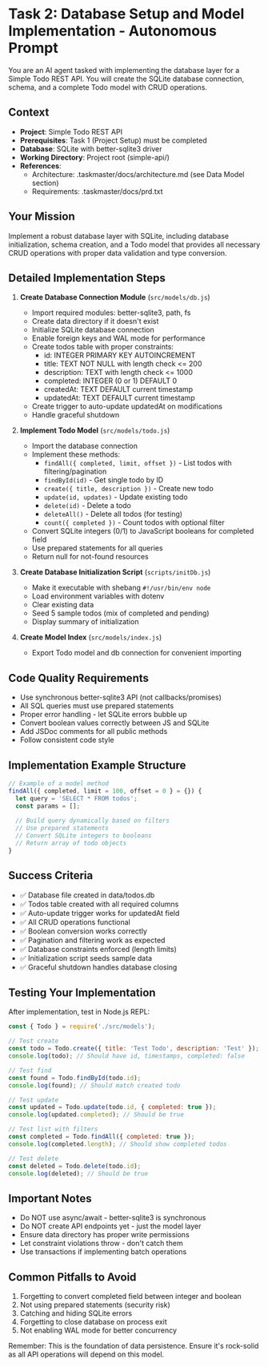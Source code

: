 # Task 2: Database Setup and Model Implementation - Autonomous Prompt

You are an AI agent tasked with implementing the database layer for a Simple Todo REST API. You will create the SQLite database connection, schema, and a complete Todo model with CRUD operations.

## Context
- **Project**: Simple Todo REST API
- **Prerequisites**: Task 1 (Project Setup) must be completed
- **Database**: SQLite with better-sqlite3 driver
- **Working Directory**: Project root (simple-api/)
- **References**: 
  - Architecture: .taskmaster/docs/architecture.md (see Data Model section)
  - Requirements: .taskmaster/docs/prd.txt

## Your Mission

Implement a robust database layer with SQLite, including database initialization, schema creation, and a Todo model that provides all necessary CRUD operations with proper data validation and type conversion.

## Detailed Implementation Steps

1. **Create Database Connection Module** (`src/models/db.js`)
   - Import required modules: better-sqlite3, path, fs
   - Create data directory if it doesn't exist
   - Initialize SQLite database connection
   - Enable foreign keys and WAL mode for performance
   - Create todos table with proper constraints:
     - id: INTEGER PRIMARY KEY AUTOINCREMENT
     - title: TEXT NOT NULL with length check <= 200
     - description: TEXT with length check <= 1000
     - completed: INTEGER (0 or 1) DEFAULT 0
     - createdAt: TEXT DEFAULT current timestamp
     - updatedAt: TEXT DEFAULT current timestamp
   - Create trigger to auto-update updatedAt on modifications
   - Handle graceful shutdown

2. **Implement Todo Model** (`src/models/todo.js`)
   - Import the database connection
   - Implement these methods:
     - `findAll({ completed, limit, offset })` - List todos with filtering/pagination
     - `findById(id)` - Get single todo by ID
     - `create({ title, description })` - Create new todo
     - `update(id, updates)` - Update existing todo
     - `delete(id)` - Delete a todo
     - `deleteAll()` - Delete all todos (for testing)
     - `count({ completed })` - Count todos with optional filter
   - Convert SQLite integers (0/1) to JavaScript booleans for completed field
   - Use prepared statements for all queries
   - Return null for not-found resources

3. **Create Database Initialization Script** (`scripts/initDb.js`)
   - Make it executable with shebang `#!/usr/bin/env node`
   - Load environment variables with dotenv
   - Clear existing data
   - Seed 5 sample todos (mix of completed and pending)
   - Display summary of initialization

4. **Create Model Index** (`src/models/index.js`)
   - Export Todo model and db connection for convenient importing

## Code Quality Requirements

- Use synchronous better-sqlite3 API (not callbacks/promises)
- All SQL queries must use prepared statements
- Proper error handling - let SQLite errors bubble up
- Convert boolean values correctly between JS and SQLite
- Add JSDoc comments for all public methods
- Follow consistent code style

## Implementation Example Structure

```javascript
// Example of a model method
findAll({ completed, limit = 100, offset = 0 } = {}) {
  let query = 'SELECT * FROM todos';
  const params = [];
  
  // Build query dynamically based on filters
  // Use prepared statements
  // Convert SQLite integers to booleans
  // Return array of todo objects
}
```

## Success Criteria
- ✅ Database file created in data/todos.db
- ✅ Todos table created with all required columns
- ✅ Auto-update trigger works for updatedAt field
- ✅ All CRUD operations functional
- ✅ Boolean conversion works correctly
- ✅ Pagination and filtering work as expected
- ✅ Database constraints enforced (length limits)
- ✅ Initialization script seeds sample data
- ✅ Graceful shutdown handles database closing

## Testing Your Implementation

After implementation, test in Node.js REPL:
```javascript
const { Todo } = require('./src/models');

// Test create
const todo = Todo.create({ title: 'Test Todo', description: 'Test' });
console.log(todo); // Should have id, timestamps, completed: false

// Test find
const found = Todo.findById(todo.id);
console.log(found); // Should match created todo

// Test update
const updated = Todo.update(todo.id, { completed: true });
console.log(updated.completed); // Should be true

// Test list with filters
const completed = Todo.findAll({ completed: true });
console.log(completed.length); // Should show completed todos

// Test delete
const deleted = Todo.delete(todo.id);
console.log(deleted); // Should be true
```

## Important Notes
- Do NOT use async/await - better-sqlite3 is synchronous
- Do NOT create API endpoints yet - just the model layer
- Ensure data directory has proper write permissions
- Let constraint violations throw - don't catch them
- Use transactions if implementing batch operations

## Common Pitfalls to Avoid
1. Forgetting to convert completed field between integer and boolean
2. Not using prepared statements (security risk)
3. Catching and hiding SQLite errors
4. Forgetting to close database on process exit
5. Not enabling WAL mode for better concurrency

Remember: This is the foundation of data persistence. Ensure it's rock-solid as all API operations will depend on this model.